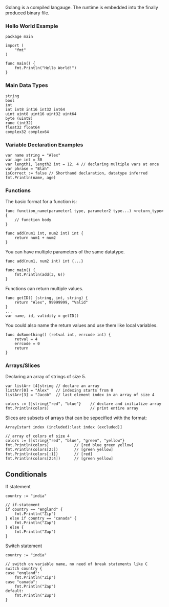 Golang is a compiled langauge. The runtime is embedded into the finally produced binary file.

### Hello World Example
```
package main

import (
	"fmt"
)

func main() {
	fmt.Println("Hello World!")
}
```
### Main Data Types
```
string
bool
int
int int8 int16 int32 int64
uint uint8 uint16 uint32 uint64
byte (uint8)
rune (int32)
float32 float64
complex32 complex64
```
### Variable Declaration Examples
```
var name string = "Alex"
var age int = 30
var length1, length2 int = 12, 4 // declaring multiple vars at once
var phrase = "Blah"
isCorrect := false // Shorthand declaration, datatype inferred
fmt.Println(name, age)
```
### Functions
The basic format for a function is:
```
func function_name(parameter1 type, parameter2 type...) <return_type> {
	// function body
}
```

```
func add(num1 int, num2 int) int {
	return num1 + num2
}
```
You can have multiple parameters of the same datatype.
```
func add(num1, num2 int) int {...}
```

```
func main() {
	fmt.Println(add(3, 6))
}
```

Functions can return multiple values.
```
func getID() (string, int, string) {
	return "Alex", 99999999, "Valid"
}
...
var name, id, validity = getID()
```

You could also name the return values and use them like local variables.
```
func doSomething() (retval int, errcode int) {
	retval = 4
	errcode = 0
	return
}
```
### Arrays/Slices
Declaring an array of strings of size 5.
```
var listArr [4]string // declare an array
listArr[0] = "Alex"   // indexing starts from 0
listArr[3] = "Jacob"  // last element index in an array of size 4
```
```
colors := []string{"red", "blue"}    // declare and initialize array
fmt.Println(colors)                  // print entire array
```

Slices are subsets of arrays that can be sepecified with the format:
```
Array[start index (included):last index (excluded)]
```

```
// array of colors of size 4
colors := []string{"red", "blue", "green", "yellow"}
fmt.Println(colors)           // [red blue green yellow]
fmt.Println(colors[2:])       // [green yellow]
fmt.Println(colors[:1])       // [red]
fmt.Println(colors[2:4])      // [green yellow]
```

## Conditionals
If statement
```
country := "india"

// if-statement
if country == "england" {
	fmt.Println("Zip")
} else if country == "canada" {
	fmt.Println("Zap")
} else {
	fmt.Println("Zup")
}
```
Switch statement
```
country := "india"

// switch on variable name, no need of break statements like C
switch country {
case "england":
	fmt.Println("Zip")
case "canada":
	fmt.Println("Zap")
default:
	fmt.Println("Zup")
}
```

